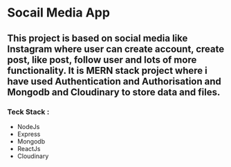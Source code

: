 # Socail Media App

## This project is based on social media like Instagram where user can create account, create post, like post, follow user and lots of more functionality. It is MERN stack project where i have used Authentication and Authorisation and Mongodb and Cloudinary to store data and files.


### Teck Stack :
 - NodeJs
 - Express
 - Mongodb
 - ReactJs
 - Cloudinary
